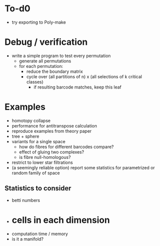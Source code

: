 





# To-d0

* try exporting to Poly-make



# Debug / verification

* write a simple program to test every permutation
    + generate all permutations
    + for each permutation:
        + reduce the boundary matrix
        + cycle over (all partitions of n) x (all selections of k critical classes)
            + if resulting barcode matches, keep this leaf


# Examples

- homotopy collapse
- performance for antitranspose calculation
- reproduce examples from theory paper
- tree + sphere
- variants for a single space
    * how do fibres for different barcodes compare? 
    * effect of gluing two complexes?
    * is fibre null-homologous?
- restrict to lower star filtrations
- (a seemingly reliable option) report some statistics for parametrized or random family of space

## Statistics to consider

- betti numbers
- # cells in each dimension
- computation time / memory
- is it a manifold?
